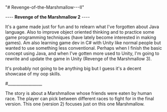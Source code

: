 "# Revenge-of-the-Marshmallow---II" 

 ---- **Revenge of the Marshmallow 2** ----

It's a game made just for fun and to relearn what I've 
forgotten about Java language. Also to improve object oriented
thinking and to practice some game programming techniques 
(have lately become interested in making games). Am also 
learning game dev in C# with Unity like normal people but 
wanted to use something less conventional. Perhaps when I 
finish the basic concept using Java, and when I've gotten more 
used to Unity, I'm going to rewrite and update the game in 
Unity (Revenge of the Marshmallow 3).

It's probably not going to be anything big but I guess it's a 
decent showcase of my oop skills.

#_________________

The story is about a Marshmallow whose friends were eaten by 
human race. The player can pick between different races to 
fight for in the final version. This one (version 2) focuses 
just on this one Marshmallow.

